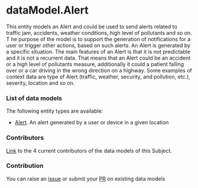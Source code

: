 # dataModel.Alert
This entity models an Alert and could be used to send alerts related to traffic jam, accidents, weather conditions, high level of pollutants and so on. T he purpose of the model is to support the generation of notifications for a user or trigger other actions, based on such alerts.
An Alert is generated by a specific situation. The main features of an Alert is that it is not predictable and it is not a recurrent data. That means that an Alert could be an accident or a high level of pollutants measure, additionally it could a patient falling over or a car driving in the wrong direction on a highway.
Some examples of context data are type of Alert (traffic, weather, security, and pollution, etc.), severity, location and so on.

### List of data models

The following entity types are available:
- [Alert](https://github.com/smart-data-models/dataModel.Alert/blob/master/Alert/README.md). An alert generated by a user or device in a given location



### Contributors
[Link](https://github.com/smart-data-models/dataModel.Alert/blob/master/CONTRIBUTORS.yaml) to the 4 current contributors of the data models of this Subject.


### Contribution
You can raise an [issue](https://github.com/smart-data-models/dataModel.Alert/issues) or submit your [PR](https://github.com/smart-data-models/dataModel.Alert/pulls) on existing data models


